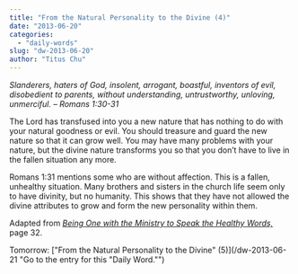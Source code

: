 ```yaml
---
title: "From the Natural Personality to the Divine (4)"
date: "2013-06-20"
categories: 
  - "daily-words"
slug: "dw-2013-06-20"
author: "Titus Chu"
---
```


_Slanderers, haters of God, insolent, arrogant, boastful, inventors of evil, disobedient to parents, without understanding, untrustworthy, unloving, unmerciful._ _– Romans 1:30-31_

The Lord has transfused into you a new nature that has nothing to do with your natural goodness or evil. You should treasure and guard the new nature so that it can grow well. You may have many problems with your nature, but the divine nature transforms you so that you don’t have to live in the fallen situation any more.

Romans 1:31 mentions some who are without affection. This is a fallen, unhealthy situation. Many brothers and sisters in the church life seem only to have divinity, but no humanity. This shows that they have not allowed the divine attributes to grow and form the new personality within them.

Adapted from _[Being One with the Ministry to Speak the Healthy Words,](/book-one-with-the-ministry-vol-2 "Go to the listing for this book.")_ page 32.

Tomorrow: ["From the Natural Personality to the Divine" (5)](/dw-2013-06-21 "Go to the entry for this "Daily Word."")
